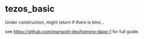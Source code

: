 # tezos_basic

Under construction, might return if there is time...

see https://github.com/marigold-dev/training-dapp-1 for full guide.
